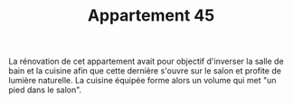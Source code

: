 ﻿---
publishdate: 2019-10-13
title: "Appartement 45"
description: "Appartement 45"
location: "Strasbourg (67)"
client: "Privée"
builder: ["Aurélien SUCHET Architecte"]
period: "2020"
surface: "66 m²"
cost: "-"
images: [
'DSC_3826_Ma.jpg',
'appartement3/3RLGS_Salon_2_200331_DEF.jpg',
'appartement3/3RLGS_Salle_de_bain_200331_DEF.jpg',
'appartement3/Axo_filaire_insta2_190930.jpg',
'appartement3/Axo_filaire_nh_191015.jpg',
'appartement3/3RLGS_Palette_matéiaux_A.jpg',
]
metadesc: "Rénovation complète d’un appartement situé à Strasbourg, mission complète."
---

La rénovation de cet appartement avait pour objectif d'inverser la salle de bain et la cuisine afin que cette dernière s'ouvre sur le salon et profite de lumière naturelle. La cuisine équipée forme alors un volume qui met "un pied dans le salon".
 
